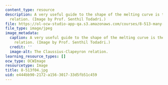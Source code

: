 ```yaml
---
content_type: resource
description: A very useful guide to the shape of the melting curve is the Claussius-Clapeyron
  relation. (Image by Prof. Senthil Todadri.)
file: https://ol-ocw-studio-app-qa.s3.amazonaws.com/courses/8-513-many-body-theory-for-condensed-matter-systems-fall-2004/e444bb902172a156301733d5fb51c459_8-513f04.jpg
file_type: image/jpeg
image_metadata:
  caption: A very useful guide to the shape of the melting curve is the Claussius-Clapeyron
    relation. (Image by Prof. Senthil Todadri.)
  credit: ''
  image-alt: The Claussius-Clapeyron relation.
learning_resource_types: []
ocw_type: OCWImage
resourcetype: Image
title: 8-513f04.jpg
uid: e444bb90-2172-a156-3017-33d5fb51c459
---
```

